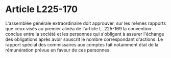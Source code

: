 # Article L225-170

L'assemblée générale extraordinaire doit approuver, sur les mêmes rapports que ceux visés au premier alinéa de l'article L. 225-169 la convention conclue entre la société et les personnes qui s'obligent à assurer l'échange des obligations après avoir souscrit le nombre correspondant d'actions. Le rapport spécial des commissaires aux comptes fait notamment état de la rémunération prévue en faveur de ces personnes.